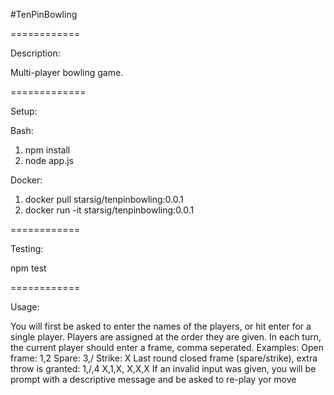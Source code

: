 #TenPinBowling

============

Description:

Multi-player bowling game.

=============

Setup:

Bash:
1. npm install
2. node app.js

Docker:
1. docker pull starsig/tenpinbowling:0.0.1 
2. docker run -it starsig/tenpinbowling:0.0.1

============

Testing:

npm test

============

Usage:

You will first be asked to enter the names of the players, or hit enter
for a single player.
Players are assigned at the order they are given. In each turn, the current
player should enter a frame, comma seperated.
Examples:
Open frame: 1,2
Spare: 3,/
Strike: X
Last round closed frame (spare/strike), extra throw is granted: 1,/,4 X,1,X, X,X,X
If an invalid input was given, you will be prompt with a descriptive message and be asked 
to re-play yor move